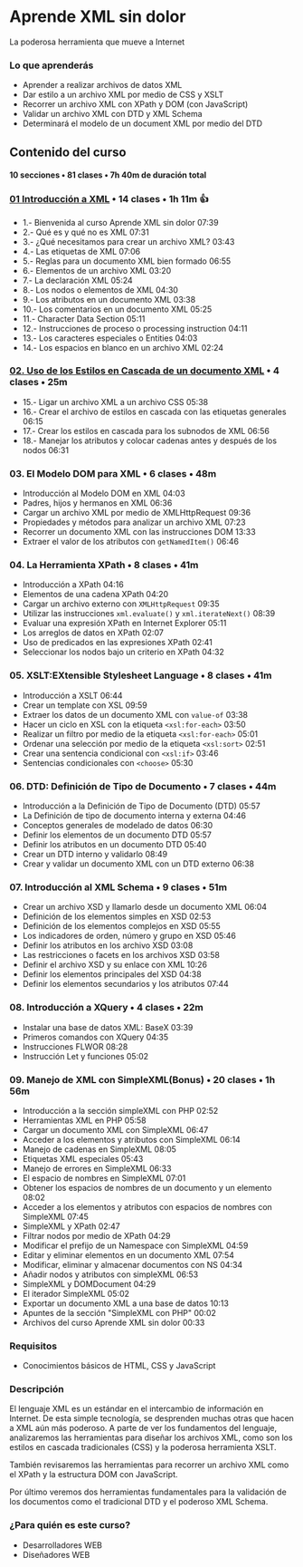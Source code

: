# Aprende XML sin dolor

La poderosa herramienta que mueve a Internet

### Lo que aprenderás

* Aprender a realizar archivos de datos XML
* Dar estilo a un archivo XML por medio de CSS y XSLT
* Recorrer un archivo XML con XPath y DOM (con JavaScript)
* Validar un archivo XML con DTD y XML Schema
* Determinará el modelo de un document XML por medio del DTD

## Contenido del curso 
#### 10 secciones • 81 clases • 7h 40m de duración total

### [01 Introducción a XML](010_Aprende_XML_sin_Dolor/01_Introduccion_a_XML.md) • 14 clases • 1h 11m :+1:

* 1.- Bienvenida al curso Aprende XML sin dolor 07:39
* 2.- Qué es y qué no es XML 07:31
* 3.- ¿Qué necesitamos para crear un archivo XML? 03:43
* 4.- Las etiquetas de XML 07:06
* 5.- Reglas para un documento XML bien formado 06:55
* 6.- Elementos de un archivo XML 03:20
* 7.- La declaración XML 05:24
* 8.- Los nodos o elementos de XML 04:30
* 9.- Los atributos en un documento XML 03:38
* 10.- Los comentarios en un documento XML 05:25
* 11.- Character Data Section 05:11
* 12.- Instrucciones de proceso o processing instruction 04:11
* 13.- Los caracteres especiales o Entities 04:03
* 14.- Los espacios en blanco en un archivo XML 02:24

### [02. Uso de los Estilos en Cascada de un documento XML](010_Aprende_XML_sin_Dolor/02_Uso_de_los_Estilos_en_Cascada_de_un_documento_XML.md) • 4 clases • 25m

* 15.- Ligar un archivo XML a un archivo CSS 05:38
* 16.- Crear el archivo de estilos en cascada con las etiquetas generales 06:15
* 17.- Crear los estilos en cascada para los subnodos de XML 06:56
* 18.- Manejar los atributos y colocar cadenas antes y después de los nodos 06:31

### 03. El Modelo DOM para XML • 6 clases • 48m

* Introducción al Modelo DOM en XML 04:03
* Padres, hijos y hermanos en XML 06:36
* Cargar un archivo XML por medio de XMLHttpRequest 09:36
* Propiedades y métodos para analizar un archivo XML 07:23
* Recorrer un documento XML con las instrucciones DOM 13:33
* Extraer el valor de los atributos con `getNamedItem()` 06:46

### 04. La Herramienta XPath • 8 clases • 41m

* Introducción a XPath 04:16
* Elementos de una cadena XPath 04:20
* Cargar un archivo externo con `XMLHttpRequest` 09:35
* Utilizar las instrucciones `xml.evaluate()` y `xml.iterateNext()` 08:39
* Evaluar una expresión XPath en Internet Explorer 05:11
* Los arreglos de datos en XPath 02:07
* Uso de predicados en las expresiones XPath 02:41
* Seleccionar los nodos bajo un criterio en XPath 04:32

### 05. XSLT:EXtensible Stylesheet Language • 8 clases • 41m  

* Introducción a XSLT 06:44
* Crear un template con XSL 09:59
* Extraer los datos de un documento XML con `value-of` 03:38
* Hacer un ciclo en XSL con la etiqueta `<xsl:for-each>` 03:50
* Realizar un filtro por medio de la etiqueta `<xsl:for-each>` 05:01
* Ordenar una selección por medio de la etiqueta `<xsl:sort>` 02:51
* Crear una sentencia condicional con `<xsl:if>` 03:46
* Sentencias condicionales con `<choose>` 05:30

### 06. DTD: Definición de Tipo de Documento • 7 clases • 44m  

* Introducción a la Definición de Tipo de Documento (DTD) 05:57
* La Definición de tipo de documento interna y externa 04:46
* Conceptos generales de modelado de datos 06:30
* Definir los elementos de un documento DTD 05:57
* Definir los atributos en un documento DTD 05:40
* Crear un DTD interno y validarlo 08:49
* Crear y validar un documento XML con un DTD externo 06:38

### 07. Introducción al XML Schema • 9 clases • 51m   

* Crear un archivo XSD y llamarlo desde un documento XML 06:04
* Definición de los elementos simples en XSD 02:53
* Definición de los elementos complejos en XSD 05:55
* Los indicadores de orden, número y grupo en XSD 05:46
* Definir los atributos en los archivo XSD 03:08
* Las restricciones o facets en los archivos XSD 03:58
* Definir el archivo XSD y su enlace con XML 10:26
* Definir los elementos principales del XSD 04:38
* Definir los elementos secundarios y los atributos 07:44

### 08. Introducción a XQuery • 4 clases • 22m  

* Instalar una base de datos XML: BaseX 03:39
* Primeros comandos con XQuery 04:35
* Instrucciones FLWOR 08:28
* Instrucción Let y funciones 05:02

### 09. Manejo de XML con SimpleXML(Bonus) • 20 clases • 1h 56m   

* Introducción a la sección simpleXML con PHP 02:52
* Herramientas XML en PHP 05:58
* Cargar un documento XML con SimpleXML 06:47
* Acceder a los elementos y atributos con SimpleXML 06:14
* Manejo de cadenas en SimpleXML 08:05
* Etiquetas XML especiales 05:43
* Manejo de errores en SimpleXML 06:33
* El espacio de nombres en SimpleXML 07:01
* Obtener los espacios de nombres de un documento y un elemento 08:02
* Acceder a los elementos y atributos con espacios de nombres con SimpleXML 07:45
* SimpleXML y XPath 02:47
* Filtrar nodos por medio de XPath 04:29
* Modificar el prefijo de un Namespace con SimpleXML 04:59
* Editar y eliminar elementos en un documento XML 07:54
* Modificar, eliminar y almacenar documentos con NS 04:34
* Añadir nodos y atributos con simpleXML 06:53
* SimpleXML y DOMDocument 04:29
* El iterador SimpleXML 05:02
* Exportar un documento XML a una base de datos 10:13
* Apuntes de la sección "SimpleXML con PHP" 00:02
* Archivos del curso Aprende XML sin dolor 00:33

### Requisitos

* Conocimientos básicos de HTML, CSS y JavaScript

### Descripción

El lenguaje XML es un estándar en el intercambio de información en Internet. De esta simple tecnología, se desprenden muchas otras que hacen a XML aún más poderoso. A parte de ver los fundamentos del lenguaje, analizaremos las herramientas para diseñar los archivos XML, como son los estilos en cascada tradicionales (CSS) y la poderosa herramienta XSLT.

También revisaremos las herramientas para recorrer un archivo XML como el XPath y la estructura DOM con JavaScript.

Por último veremos dos herramientas fundamentales para la validación de los documentos como el tradicional DTD y el poderoso XML Schema.

### ¿Para quién es este curso?

* Desarrolladores WEB
* Diseñadores WEB
